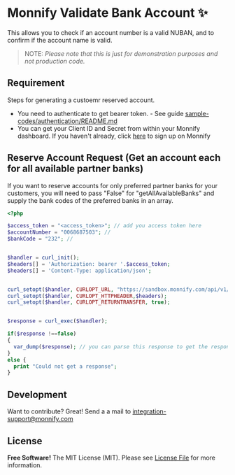 # Monnify Validate Bank Account  ✨
 
This allows you to check if an account number is a valid NUBAN, and to confirm if the account name is valid. 


> NOTE:
> *Please note that this is just for demonstration purposes and not production code.*
 

## Requirement

Steps for generating a custoemr reserved account.

- You need to authenticate to get bearer token. - See guide [sample-codes/authentication/README.md][l1] 
- You can get your Client ID and Secret from within your Monnify dashboard. If you haven't already, click [here](https://monnify.com/) to sign up on Monnify



## Reserve Account Request (Get an account each for all available partner banks)

If you want to reserve accounts for only preferred partner banks for your customers, you will need to pass "False" for "getAllAvailableBanks" and supply the bank codes of the preferred banks in an array.

```php
<?php

$access_token = "<access_token>"; // add you access token here
$accountNumber = "0068687503"; // 
$bankCode = "232"; // 


$handler = curl_init();
$headers[] = 'Authorization: bearer '.$access_token;
$headers[] = 'Content-Type: application/json';


curl_setopt($handler, CURLOPT_URL, "https://sandbox.monnify.com/api/v1/disbursements/account/validate?accountNumber=$accountNumber&bankCode=$bankCode");
curl_setopt($handler, CURLOPT_HTTPHEADER,$headers);
curl_setopt($handler, CURLOPT_RETURNTRANSFER, true);


$response = curl_exec($handler); 

if($response !==false)
{
  var_dump($response); // you can parse this response to get the response body
}
else {
  print "Could not get a response";
}


 ```
 
  
## Development

Want to contribute? Great! Send a a mail to integration-support@monnify.com

## License
**Free Software!**
The MIT License (MIT). Please see [License File](LICENSE.md) for more information.

[link-author]: https://jimiejosh.com
 
   [l1]: <https://github.com/jimiejosh/monnify-php-sample-codes/tree/master/sample-codes/authentication/README.md>
   [l2]: <https://github.com/jimiejosh/monnify-php-sample-codes/tree/master/sample-codes/webhooks/README.md>
   [l3]: <https://github.com/jimiejosh/monnify-php-sample-codes/tree/master/sample-codes/reservedaccount/README.md>
   [l4]: <https://github.com/jimiejosh/monnify-php-sample-codes/tree/master/sample-codes/bankverification/README.md>
   [l5]: <https://github.com/jimiejosh/monnify-php-sample-codes/tree/master/sample-codes/transfer/README.md>
   [l6]: <https://github.com/jimiejosh/monnify-php-sample-codes/tree/master/sample-codes/card/README.md>
